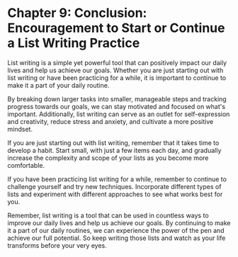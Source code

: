 Chapter 9: Conclusion: Encouragement to Start or Continue a List Writing Practice
=================================================================================

List writing is a simple yet powerful tool that can positively impact our daily lives and help us achieve our goals. Whether you are just starting out with list writing or have been practicing for a while, it is important to continue to make it a part of your daily routine.

By breaking down larger tasks into smaller, manageable steps and tracking progress towards our goals, we can stay motivated and focused on what's important. Additionally, list writing can serve as an outlet for self-expression and creativity, reduce stress and anxiety, and cultivate a more positive mindset.

If you are just starting out with list writing, remember that it takes time to develop a habit. Start small, with just a few items each day, and gradually increase the complexity and scope of your lists as you become more comfortable.

If you have been practicing list writing for a while, remember to continue to challenge yourself and try new techniques. Incorporate different types of lists and experiment with different approaches to see what works best for you.

Remember, list writing is a tool that can be used in countless ways to improve our daily lives and help us achieve our goals. By continuing to make it a part of our daily routines, we can experience the power of the pen and achieve our full potential. So keep writing those lists and watch as your life transforms before your very eyes.
